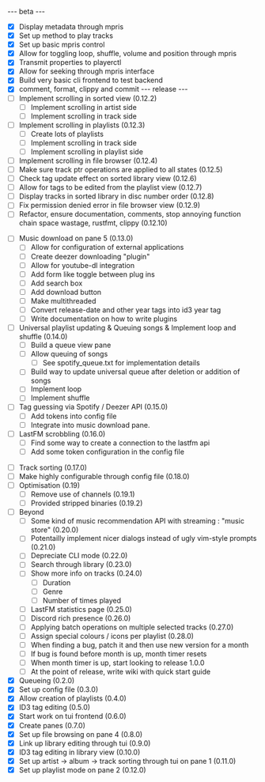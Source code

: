 --- beta ---
- [x] Display metadata through mpris
- [x] Set up method to play tracks
- [x] Set up basic mpris control
- [x] Allow for toggling loop, shuffle, volume and position through mpris
- [x] Transmit properties to playerctl
- [x] Allow for seeking through mpris interface
- [x] Build very basic cli frontend to test backend
- [x] comment, format, clippy and commit
--- release ---
- [ ] Implement scrolling in sorted view (0.12.2)
    - [ ] Implement scrolling in artist side
    - [ ] Implement scrolling in track side
- [ ] Implement scrolling in playlists (0.12.3)
    - [ ] Create lots of playlists
    - [ ] Implement scrolling in track side
    - [ ] Implement scrolling in playlist side
- [ ] Implement scrolling in file browser (0.12.4)
- [ ] Make sure track ptr operations are applied to all states (0.12.5)
- [ ] Check tag update effect on sorted library view (0.12.6)
- [ ] Allow for tags to be edited from the playlist view (0.12.7)
- [ ] Display tracks in sorted library in disc number order (0.12.8)
- [ ] Fix permission denied error in file browser view (0.12.9)
- [ ] Refactor, ensure documentation, comments, stop annoying function chain space wastage, rustfmt, clippy (0.12.10)
<!-- End of bug fixing marathon -->
- [ ] Music download on pane 5 (0.13.0)
    - [ ] Allow for configuration of external applications
    - [ ] Create deezer downloading "plugin"
    - [ ] Allow for youtube-dl integration
    - [ ] Add form like toggle between plug ins
    - [ ] Add search box
    - [ ] Add download button
    - [ ] Make multithreaded
    - [ ] Convert release-date and other year tags into id3 year tag
    - [ ] Write documentation on how to write plugins
- [ ] Universal playlist updating & Queuing songs & Implement loop and shuffle (0.14.0)
    - [ ] Build a queue view pane
    - [ ] Allow queuing of songs
        - [ ] See spotify_queue.txt for implementation details
    - [ ] Build way to update universal queue after deletion or addition of songs
    - [ ] Implement loop
    - [ ] Implement shuffle
- [ ] Tag guessing via Spotify / Deezer API (0.15.0)
    - [ ] Add tokens into config file
    - [ ] Integrate into music download pane.
- [ ] LastFM scrobbling (0.16.0)
    - [ ] Find some way to create a connection to the lastfm api
    - [ ] Add some token configuration in the config file
<!-- Point of switching from music player currently in use -->
- [ ] Track sorting (0.17.0)
- [ ] Make highly configurable through config file (0.18.0)
- [ ] Optimisation (0.19)
    - [ ] Remove use of channels (0.19.1)
    - [ ] Provided stripped binaries (0.19.2)
- [ ] Beyond
    - [ ] Some kind of music recommendation API with streaming : "music store" (0.20.0)
    - [ ] Potentailly implement nicer dialogs instead of ugly vim-style prompts (0.21.0)
    - [ ] Depreciate CLI mode (0.22.0)
    - [ ] Search through library (0.23.0)
    - [ ] Show more info on tracks (0.24.0)
        - [ ] Duration
        - [ ] Genre
        - [ ] Number of times played
    - [ ] LastFM statistics page (0.25.0)
    - [ ] Discord rich presence (0.26.0)
    - [ ] Applying batch operations on multiple selected tracks (0.27.0)
    - [ ] Assign special colours / icons per playlist (0.28.0)
    - [ ] When finding a bug, patch it and then use new version for a month
    - [ ] If bug is found before month is up, month timer resets
    - [ ] When month timer is up, start looking to release 1.0.0
    - [ ] At the point of release, write wiki with quick start guide
- [x] Queueing (0.2.0)
- [x] Set up config file (0.3.0)
- [x] Allow creation of playlists (0.4.0)
- [x] ID3 tag editing (0.5.0)
- [x] Start work on tui frontend (0.6.0)
- [x] Create panes (0.7.0)
- [x] Set up file browsing on pane 4 (0.8.0)
- [x] Link up library editing through tui (0.9.0)
- [x] ID3 tag editing in library view (0.10.0)
- [x] Set up artist -> album -> track sorting through tui on pane 1 (0.11.0)
- [x] Set up playlist mode on pane 2 (0.12.0)
